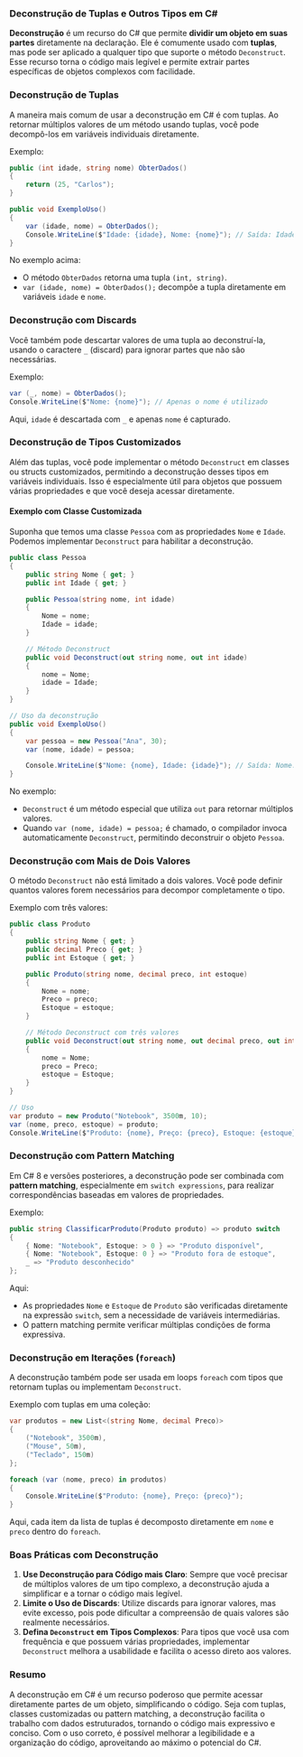 ### Deconstrução de Tuplas e Outros Tipos em C#

**Deconstrução** é um recurso do C# que permite **dividir um objeto em suas partes** diretamente na declaração. Ele é comumente usado com **tuplas**, mas pode ser aplicado a qualquer tipo que suporte o método `Deconstruct`. Esse recurso torna o código mais legível e permite extrair partes específicas de objetos complexos com facilidade.

### Deconstrução de Tuplas

A maneira mais comum de usar a deconstrução em C# é com tuplas. Ao retornar múltiplos valores de um método usando tuplas, você pode decompô-los em variáveis individuais diretamente.

Exemplo:
```csharp
public (int idade, string nome) ObterDados()
{
    return (25, "Carlos");
}

public void ExemploUso()
{
    var (idade, nome) = ObterDados();
    Console.WriteLine($"Idade: {idade}, Nome: {nome}"); // Saída: Idade: 25, Nome: Carlos
}
```

No exemplo acima:
- O método `ObterDados` retorna uma tupla `(int, string)`.
- `var (idade, nome) = ObterDados();` decompõe a tupla diretamente em variáveis `idade` e `nome`.

### Deconstrução com Discards

Você também pode descartar valores de uma tupla ao deconstruí-la, usando o caractere `_` (discard) para ignorar partes que não são necessárias.

Exemplo:
```csharp
var (_, nome) = ObterDados();
Console.WriteLine($"Nome: {nome}"); // Apenas o nome é utilizado
```

Aqui, `idade` é descartada com `_` e apenas `nome` é capturado.

### Deconstrução de Tipos Customizados

Além das tuplas, você pode implementar o método `Deconstruct` em classes ou structs customizados, permitindo a deconstrução desses tipos em variáveis individuais. Isso é especialmente útil para objetos que possuem várias propriedades e que você deseja acessar diretamente.

#### Exemplo com Classe Customizada

Suponha que temos uma classe `Pessoa` com as propriedades `Nome` e `Idade`. Podemos implementar `Deconstruct` para habilitar a deconstrução.

```csharp
public class Pessoa
{
    public string Nome { get; }
    public int Idade { get; }

    public Pessoa(string nome, int idade)
    {
        Nome = nome;
        Idade = idade;
    }

    // Método Deconstruct
    public void Deconstruct(out string nome, out int idade)
    {
        nome = Nome;
        idade = Idade;
    }
}

// Uso da deconstrução
public void ExemploUso()
{
    var pessoa = new Pessoa("Ana", 30);
    var (nome, idade) = pessoa;

    Console.WriteLine($"Nome: {nome}, Idade: {idade}"); // Saída: Nome: Ana, Idade: 30
}
```

No exemplo:
- `Deconstruct` é um método especial que utiliza `out` para retornar múltiplos valores.
- Quando `var (nome, idade) = pessoa;` é chamado, o compilador invoca automaticamente `Deconstruct`, permitindo deconstruir o objeto `Pessoa`.

### Deconstrução com Mais de Dois Valores

O método `Deconstruct` não está limitado a dois valores. Você pode definir quantos valores forem necessários para decompor completamente o tipo.

Exemplo com três valores:
```csharp
public class Produto
{
    public string Nome { get; }
    public decimal Preco { get; }
    public int Estoque { get; }

    public Produto(string nome, decimal preco, int estoque)
    {
        Nome = nome;
        Preco = preco;
        Estoque = estoque;
    }

    // Método Deconstruct com três valores
    public void Deconstruct(out string nome, out decimal preco, out int estoque)
    {
        nome = Nome;
        preco = Preco;
        estoque = Estoque;
    }
}

// Uso
var produto = new Produto("Notebook", 3500m, 10);
var (nome, preco, estoque) = produto;
Console.WriteLine($"Produto: {nome}, Preço: {preco}, Estoque: {estoque}");
```

### Deconstrução com Pattern Matching

Em C# 8 e versões posteriores, a deconstrução pode ser combinada com **pattern matching**, especialmente em `switch expressions`, para realizar correspondências baseadas em valores de propriedades.

Exemplo:
```csharp
public string ClassificarProduto(Produto produto) => produto switch
{
    { Nome: "Notebook", Estoque: > 0 } => "Produto disponível",
    { Nome: "Notebook", Estoque: 0 } => "Produto fora de estoque",
    _ => "Produto desconhecido"
};
```

Aqui:
- As propriedades `Nome` e `Estoque` de `Produto` são verificadas diretamente na expressão `switch`, sem a necessidade de variáveis intermediárias.
- O pattern matching permite verificar múltiplas condições de forma expressiva.

### Deconstrução em Iterações (`foreach`)

A deconstrução também pode ser usada em loops `foreach` com tipos que retornam tuplas ou implementam `Deconstruct`.

Exemplo com tuplas em uma coleção:
```csharp
var produtos = new List<(string Nome, decimal Preco)>
{
    ("Notebook", 3500m),
    ("Mouse", 50m),
    ("Teclado", 150m)
};

foreach (var (nome, preco) in produtos)
{
    Console.WriteLine($"Produto: {nome}, Preço: {preco}");
}
```

Aqui, cada item da lista de tuplas é decomposto diretamente em `nome` e `preco` dentro do `foreach`.

### Boas Práticas com Deconstrução

1. **Use Deconstrução para Código mais Claro**: Sempre que você precisar de múltiplos valores de um tipo complexo, a deconstrução ajuda a simplificar e a tornar o código mais legível.
2. **Limite o Uso de Discards**: Utilize discards para ignorar valores, mas evite excesso, pois pode dificultar a compreensão de quais valores são realmente necessários.
3. **Defina `Deconstruct` em Tipos Complexos**: Para tipos que você usa com frequência e que possuem várias propriedades, implementar `Deconstruct` melhora a usabilidade e facilita o acesso direto aos valores.

### Resumo

A deconstrução em C# é um recurso poderoso que permite acessar diretamente partes de um objeto, simplificando o código. Seja com tuplas, classes customizadas ou pattern matching, a deconstrução facilita o trabalho com dados estruturados, tornando o código mais expressivo e conciso. Com o uso correto, é possível melhorar a legibilidade e a organização do código, aproveitando ao máximo o potencial do C#.